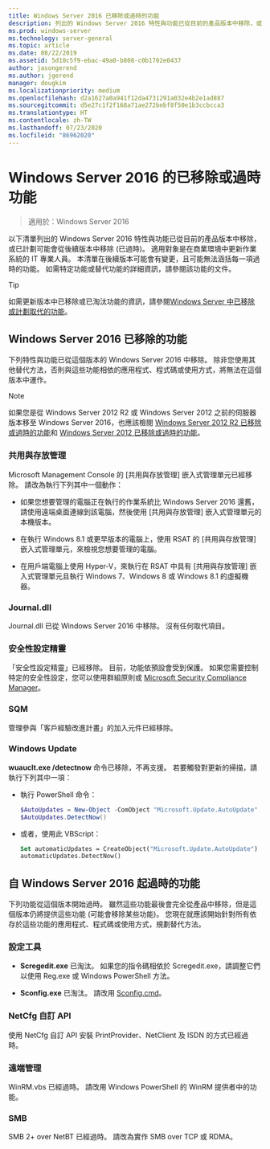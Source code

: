 ```yaml
---
title: Windows Server 2016 已移除或過時的功能
description: 列出的 Windows Server 2016 特性與功能已從目前的產品版本中移除，或已計劃可能會從後續版本中移除 (已過時)。 適用對象是在商業環境中更新作業系統的 IT 專業人員。
ms.prod: windows-server
ms.technology: server-general
ms.topic: article
ms.date: 08/22/2019
ms.assetid: 5d10c5f9-ebac-49a0-b808-c0b1702e0437
author: jasongerend
ms.author: jgerend
manager: dougkim
ms.localizationpriority: medium
ms.openlocfilehash: d2a1627a0a941f12da4731291a032e4b2e1ad887
ms.sourcegitcommit: d5e27c1f2f168a71ae272bebf8f50e1b3ccbcca3
ms.translationtype: HT
ms.contentlocale: zh-TW
ms.lasthandoff: 07/23/2020
ms.locfileid: "86962020"
---
```

# <a name="features-removed-or-deprecated-in--windows-server-2016"></a>Windows Server 2016 的已移除或過時功能

>適用於：Windows Server 2016

以下清單列出的 Windows Server 2016 特性與功能已從目前的產品版本中移除，或已計劃可能會從後續版本中移除 (已過時)。 適用對象是在商業環境中更新作業系統的 IT 專業人員。 本清單在後續版本可能會有變更，且可能無法涵括每一項過時的功能。 如需特定功能或替代功能的詳細資訊，請參閱該功能的文件。

> [!TIP]
> 如需更新版本中已移除或已淘汰功能的資訊，請參閱[Windows Server 中已移除或計劃取代的功能](../get-started-19/removed-features.md)。

## <a name="features-removed-from-windows-server-2016"></a>Windows Server 2016 已移除的功能

下列特性與功能已從這個版本的 Windows Server 2016 中移除。 除非您使用其他替代方法，否則與這些功能相依的應用程式、程式碼或使用方式，將無法在這個版本中運作。  

> [!NOTE]  
> 如果您是從 Windows Server 2012 R2 或 Windows Server 2012 之前的伺服器版本移至 Windows Server 2016，也應該檢閱 [Windows Server 2012 R2 已移除或過時的功能](/previous-versions/windows/it-pro/windows-server-2012-R2-and-2012/dn303411(v=ws.11))和 [Windows Server 2012 已移除或過時的功能](/previous-versions/windows/it-pro/windows-server-2012-R2-and-2012/hh831568(v=ws.11))。  

### <a name="share-and-storage-management"></a>共用與存放管理

Microsoft Management Console 的 [共用與存放管理] 嵌入式管理單元已經移除。 請改為執行下列其中一個動作：  

-   如果您想要管理的電腦正在執行的作業系統比 Windows Server 2016 還舊，請使用遠端桌面連線到該電腦，然後使用 [共用與存放管理] 嵌入式管理單元的本機版本。  

-   在執行 Windows 8.1 或更早版本的電腦上，使用 RSAT 的 [共用與存放管理] 嵌入式管理單元，來檢視您想要管理的電腦。  

-   在用戶端電腦上使用 Hyper-V，來執行在 RSAT 中具有 [共用與存放管理] 嵌入式管理單元且執行 Windows 7、Windows 8 或 Windows 8.1 的虛擬機器。  

### <a name="journaldll"></a>Journal.dll

Journal.dll 已從 Windows Server 2016 中移除。 沒有任何取代項目。  

### <a name="security-configuration-wizard"></a>安全性設定精靈

「安全性設定精靈」已經移除。 目前，功能依預設會受到保護。 如果您需要控制特定的安全性設定，您可以使用群組原則或 [Microsoft Security Compliance Manager](/previous-versions/tn-archive/cc936627(v=technet.10))。  

### <a name="sqm"></a>SQM

管理參與「客戶經驗改進計畫」的加入元件已經移除。 

### <a name="windows-update"></a>Windows Update

**wuauclt.exe /detectnow** 命令已移除，不再支援。 若要觸發對更新的掃描，請執行下列其中一項：

- 執行 PowerShell 命令：
    ````powershell
    $AutoUpdates = New-Object -ComObject "Microsoft.Update.AutoUpdate"
    $AutoUpdates.DetectNow()
    ````

- 或者，使用此 VBScript：
    ````vb
    Set automaticUpdates = CreateObject("Microsoft.Update.AutoUpdate")
    automaticUpdates.DetectNow()
    ````

## <a name="features-deprecated-starting-with-windows-server-2016"></a>自 Windows Server 2016 起過時的功能

下列功能從這個版本開始過時。 雖然這些功能最後會完全從產品中移除，但是這個版本仍將提供這些功能 (可能會移除某些功能)。 您現在就應該開始針對所有依存於這些功能的應用程式、程式碼或使用方式，規劃替代方法。  

### <a name="configuration-tools"></a>設定工具  

-   **Scregedit.exe** 已淘汰。 如果您的指令碼相依於 Scregedit.exe，請調整它們以使用 Reg.exe 或 Windows PowerShell 方法。  

-   **Sconfig.exe** 已淘汰。 請改用 [Sconfig.cmd](./sconfig-on-ws2016.md)。 

### <a name="netcfg-custom-apis"></a>NetCfg 自訂 API

使用 NetCfg 自訂 API 安裝 PrintProvider、NetClient 及 ISDN 的方式已經過時。  

### <a name="remote-management"></a>遠端管理  

WinRM.vbs 已經過時。 請改用 Windows PowerShell 的 WinRM 提供者中的功能。  

### <a name="smb"></a>SMB

SMB 2+ over NetBT 已經過時。 請改為實作 SMB over TCP 或 RDMA。 
